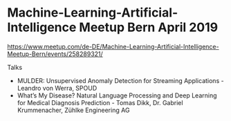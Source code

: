# Machine-Learning-Artificial-Intelligence Meetup Bern April 2019

https://www.meetup.com/de-DE/Machine-Learning-Artificial-Intelligence-Meetup-Bern/events/258289321/

Talks

- MULDER: Unsupervised Anomaly Detection for Streaming Applications - Leandro von Werra, SPOUD
- What’s My Disease? Natural Language Processing and Deep Learning for Medical Diagnosis Prediction - Tomas Dikk, Dr. Gabriel Krummenacher, Zühlke Engineering AG 
